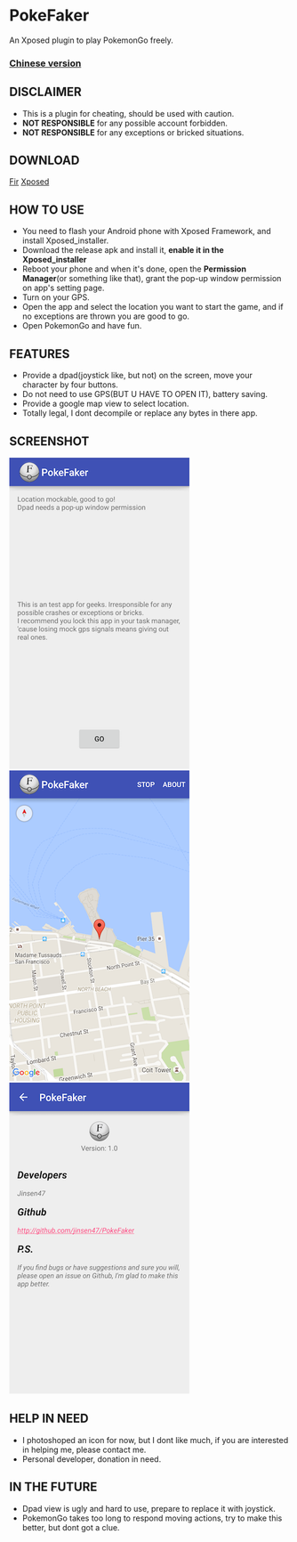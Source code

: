 # PokeFaker
An Xposed plugin to play PokemonGo freely.

### [Chinese version](README_cn.md)

## DISCLAIMER
- This is a plugin for cheating, should be used with caution.
- **NOT RESPONSIBLE** for any possible account forbidden.
- **NOT RESPONSIBLE** for any exceptions or bricked situations.

## DOWNLOAD
[Fir](http://fir.im/z7vm)    [Xposed](http://repo.xposed.info/module/com.github.jinsen47.pokefaker)

## HOW TO USE
- You need to flash your Android phone with Xposed Framework, and install Xposed_installer.
- Download the release apk and install it, **enable it in the Xposed_installer**
- Reboot your phone and when it's done, open the **Permission Manager**(or something like that), grant the pop-up window permission on app's setting page.
- Turn on your GPS.
- Open the app and select the location you want to start the game, and if no exceptions are thrown you are good to go.
- Open PokemonGo and have fun.

## FEATURES
- Provide a dpad(joystick like, but not) on the screen, move your character by four buttons.
- Do not need to use GPS(BUT U HAVE TO OPEN IT), battery saving.
- Provide a google map view to select location.
- Totally legal, I dont decompile or replace any bytes in there app.

## SCREENSHOT
![1](png/1.png)
![2](png/2.png)
![3](png/3.png)

## HELP IN NEED
- I photoshoped an icon for now, but I dont like much, if you are interested in helping me, please contact me.
- Personal developer, donation in need.

## IN THE FUTURE
- Dpad view is ugly and hard to use, prepare to replace it with joystick.
- PokemonGo takes too long to respond moving actions, try to make this better, but dont got a clue.
